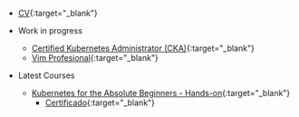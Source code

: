 - [CV](https://www.getmanfred.com/perfil/antonio){:target="_blank"}

- Work in progress
  - [Certified Kubernetes Administrator (CKA)](https://www.udemy.com/course/certified-kubernetes-administrator-with-practice-tests/){:target="_blank"}
  - [Vim Profesional](https://www.udemy.com/course/vim-profesional/){:target="_blank"}

- Latest Courses
  - [Kubernetes for the Absolute Beginners - Hands-on](https://www.udemy.com/course/learn-kubernetes/){:target="_blank"}  
    - [Certificado](https://www.udemy.com/certificate/UC-c4ba086e-bc55-4dee-9416-b6e3e0431f52/){:target="_blank"}
